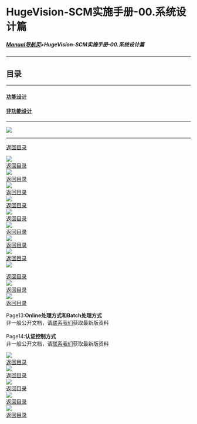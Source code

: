 # HugeVision-SCM实施手册-00.系统设计篇

##### [Manual导航页](../../正式版入口.md)>HugeVision-SCM实施手册-00.系统设计篇
---

<span id="目录"></span>
## 目录
---

#### [功能设计](#1)
#### [非功能设计](#2)

---
![](幻灯片1.PNG)<br>		

---

<span id="1"></span>

[返回目录](#目录)<br>

![](幻灯片2.PNG)<br>		[返回目录](#目录)<br>
![](幻灯片3.PNG)<br>		[返回目录](#目录)<br>
![](幻灯片4.PNG)<br>		[返回目录](#目录)<br>
![](幻灯片5.PNG)<br>		[返回目录](#目录)<br>
![](幻灯片6.PNG)<br>		[返回目录](#目录)<br>
![](幻灯片7.PNG)<br>		[返回目录](#目录)<br>
![](幻灯片8.PNG)<br>		[返回目录](#目录)<br>
![](幻灯片9.PNG)<br>		[返回目录](#目录)<br>
![](幻灯片10.PNG)<br>		

<span id="2"></span>

[返回目录](#目录)<br>
![](幻灯片11.PNG)<br>		[返回目录](#目录)<br>
![](幻灯片12.PNG)<br>		[返回目录](#目录)<br>

Page13:**Online处理方式和Batch处理方式**<br>
非一般公开文档，请[联系我们](https://www.ivision-china.cn/contact-rgt.html)获取最新版资料<br>
<br>
Page14:**认证控制方式**<br>
非一般公开文档，请[联系我们](https://www.ivision-china.cn/contact-rgt.html)获取最新版资料<br>

![](幻灯片15.PNG)<br>		[返回目录](#目录)<br>
![](幻灯片16.PNG)<br>		[返回目录](#目录)<br>
![](幻灯片17.PNG)<br>		[返回目录](#目录)<br>
![](幻灯片18.PNG)<br>		[返回目录](#目录)<br>
![](幻灯片19.PNG)<br>		[返回目录](#目录)<br>
